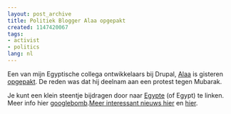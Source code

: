 ```yaml
---
layout: post_archive
title: Politiek Blogger Alaa opgepakt
created: 1147420067
tags:
- activist
- politics
lang: nl
---
```

Een van mijn Egyptische collega ontwikkelaars bij Drupal, [Alaa](http://www.manalaa.net/alaa_blogs_from_prison) is gisteren [opgepakt](http://news.google.com/news?hl=en&ned=us&q=alaa&btnG=Search+News). De reden was dat hij deelnam aan een protest tegen Mubarak.

Je kunt een klein steentje bijdragen door naar [Egypte](http://freealaa.blogspot.com/) (of Egypt) te linken. Meer info hier [googlebomb](http://worldnews.about.com/gi/dynamic/offsite.htm?site=http://technorati.com/tag/googlebombingforalaa).[Meer interessant nieuws hier](http://worldnews.about.com/b/a/257375.htm) en [hier](http://www.rsf.org/article.php3?id_article=17660).

